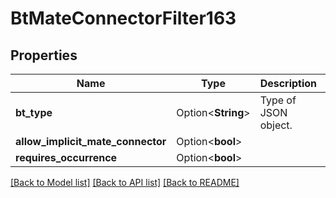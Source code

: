# BtMateConnectorFilter163

## Properties

Name | Type | Description | Notes
------------ | ------------- | ------------- | -------------
**bt_type** | Option<**String**> | Type of JSON object. | [optional]
**allow_implicit_mate_connector** | Option<**bool**> |  | [optional]
**requires_occurrence** | Option<**bool**> |  | [optional]

[[Back to Model list]](../README.md#documentation-for-models) [[Back to API list]](../README.md#documentation-for-api-endpoints) [[Back to README]](../README.md)


